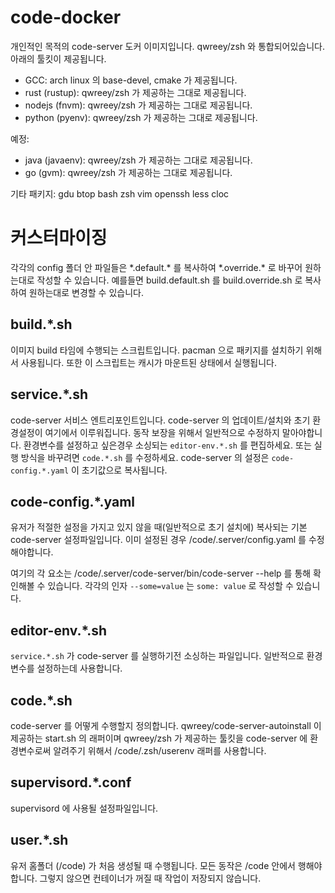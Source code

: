 # code-docker

개인적인 목적의 code-server 도커 이미지입니다. qwreey/zsh 와 통합되어있습니다. 아래의 툴킷이 제공됩니다.

 - GCC: arch linux 의 base-devel, cmake 가 제공됩니다.
 - rust (rustup): qwreey/zsh 가 제공하는 그대로 제공됩니다.
 - nodejs (fnvm): qwreey/zsh 가 제공하는 그대로 제공됩니다.
 - python (pyenv): qwreey/zsh 가 제공하는 그대로 제공됩니다.

예정:
 - java (javaenv): qwreey/zsh 가 제공하는 그대로 제공됩니다.
 - go (gvm): qwreey/zsh 가 제공하는 그대로 제공됩니다.

기타 패키지: gdu btop bash zsh vim openssh less cloc

# 커스터마이징

각각의 config 폴더 안 파일들은 \*.default.\* 를 복사하여 \*.override.\* 로 바꾸어 원하는대로 작성할 수 있습니다. 예를들면 build.default.sh 를 build.override.sh 로 복사하여 원하는대로 변경할 수 있습니다.

## build.\*.sh

이미지 build 타임에 수행되는 스크립트입니다. pacman 으로 패키지를 설치하기 위해서 사용됩니다. 또한 이 스크립트는 캐시가 마운트된 상태에서 실행됩니다.

## service.\*.sh

code-server 서비스 엔트리포인트입니다. code-server 의 업데이트/설치와 초기 환경설정이 여기에서 이루워집니다. 동작 보장을 위해서 일반적으로 수정하지 말아야합니다. 환경변수를 설정하고 싶은경우 소싱되는 `editor-env.*.sh` 를 편집하세요. 또는 실행 방식을 바꾸려면 `code.*.sh` 를 수정하세요. code-server 의 설정은 `code-config.*.yaml` 이 초기값으로 복사됩니다.

## code-config.\*.yaml

유저가 적절한 설정을 가지고 있지 않을 때(일반적으로 초기 설치에) 복사되는 기본 code-server 설정파일입니다. 이미 설정된 경우 /code/.server/config.yaml 를 수정해야합니다.

여기의 각 요소는 /code/.server/code-server/bin/code-server --help 를 통해 확인해볼 수 있습니다. 각각의 인자 `--some=value` 는 `some: value` 로 작성할 수 있습니다.

## editor-env.\*.sh

`service.*.sh` 가 code-server 를 실행하기전 소싱하는 파일입니다. 일반적으로 환경변수를 설정하는데 사용합니다.

## code.\*.sh

code-server 를 어떻게 수행할지 정의합니다. qwreey/code-server-autoinstall 이 제공하는 start.sh 의 래퍼이며 qwreey/zsh 가 제공하는 툴킷을 code-server 에 환경변수로써 알려주기 위해서 /code/.zsh/userenv 래퍼를 사용합니다.

## supervisord.\*.conf

supervisord 에 사용될 설정파일입니다.

## user.\*.sh

유저 홈폴더 (/code) 가 처음 생성될 때 수행됩니다. 모든 동작은 /code 안에서 행해야합니다. 그렇지 않으면 컨테이너가 꺼질 때 작업이 저장되지 않습니다.
